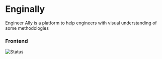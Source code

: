 # Enginally

Engineer Ally is a platform to help engineers with visual understanding of some methodologies

### Frontend

![Status](https://github.com/igorexec/enginally/workflows/CI/badge.svg)
